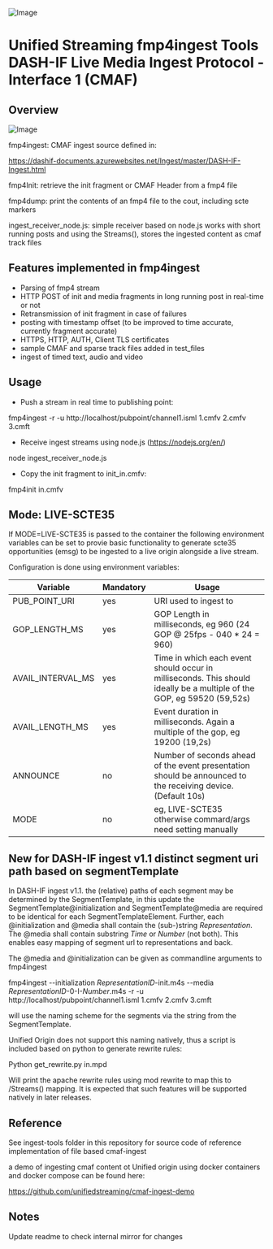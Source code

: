 ![Image](https://raw.githubusercontent.com/unifiedstreaming/fmp4-ingest/unifiedstreaming-logo-black.jpg?raw=true)

# Unified Streaming fmp4ingest Tools <br/> DASH-IF Live Media Ingest Protocol - Interface 1 (CMAF)

## Overview

![Image](https://raw.githubusercontent.com/unifiedstreaming/fmp4-ingest/fmp4ingest_flow.png?raw=true)

fmp4ingest: CMAF ingest source defined in: 

https://dashif-documents.azurewebsites.net/Ingest/master/DASH-IF-Ingest.html

fmp4Init: retrieve the init fragment or CMAF Header from a fmp4 file

fmp4dump: print the contents of an fmp4 file to the cout, including scte markers 

ingest_receiver_node.js: simple receiver based on node.js works with short running posts and using the Streams(), 
                         stores the ingested content as cmaf track files


## Features implemented in fmp4ingest

- Parsing of fmp4 stream
- HTTP POST of init and media fragments in long running post in real-time or not
- Retransmission of init fragment in case of failures
- posting with timestamp offset (to be improved to time accurate, currently fragment accurate)
- HTTPS, HTTP, AUTH, Client TLS certificates
- sample CMAF and sparse track files added in test_files
- ingest of timed text, audio and video

## Usage 

- Push a stream in real time to publishing point: 

fmp4ingest -r -u http://localhost/pubpoint/channel1.isml 1.cmfv 2.cmfv 3.cmft 

- Receive ingest streams using node.js (https://nodejs.org/en/) 

node ingest_receiver_node.js

- Copy the init fragment to init_in.cmfv:

fmp4init in.cmfv  

## Mode: LIVE-SCTE35

If MODE=LIVE-SCTE35 is passed to the container the following environment
variables can be set to provie basic functionality to generate scte35 opportunities
(emsg) to be ingested to a live origin alongside a live stream. 

Configuration is done using environment variables:

| Variable                     | Mandatory | Usage                                    |
|------------------------------|-----------|------------------------------------------|
| PUB_POINT_URI                | yes       | URI used to ingest to                    |
| GOP_LENGTH_MS                | yes       | GOP Length in milliseconds, eg 960 (24 GOP @ 25fps - 040 * 24 = 960)                        |
| AVAIL_INTERVAL_MS            | yes       | Time in which each event should occur in milliseconds. This should ideally be a multiple of the GOP, eg 59520 (59,52s) |
| AVAIL_LENGTH_MS              | yes       | Event duration in milliseconds. Again a multiple of the gop, eg 19200  (19,2s)            |
| ANNOUNCE                     | no        | Number of seconds ahead of the event presentation should be announced to the receiving device.(Default 10s) |
| MODE                         | no        | eg, LIVE-SCTE35 otherwise commard/args need setting manually |



## New for DASH-IF ingest v1.1 distinct segment uri path based on segmentTemplate

In DASH-IF ingest v1.1. the (relative) paths of each segment may be determined 
by the SegmentTemplate, in this update the SegmentTemplate@initialization 
and SegmentTemplate@media are required to be identical for each SegmentTemplateElement.
Further, each @initialization and @media shall contain the (sub-)string $Representation$. 
The @media shall contain substring $Time$ or $Number$ (not both). 
This enables easy mapping of segment url to representations and back. 

The @media and @initialization can be given as commandline arguments to fmp4ingest

fmp4ingest --initialization $RepresentationID$-init.m4s --media $RepresentationID$-0-I-$Number$.m4s  -r -u http://localhost/pubpoint/channel1.isml 1.cmfv 2.cmfv 3.cmft 

will use the naming scheme for the segments via the string from the SegmentTemplate. 

Unified Origin does not support this naming natively, thus a script is included
based on python to generate rewrite rules:

Python get_rewrite.py in.mpd  

Will print the apache rewrite rules using mod rewrite to map this to /Streams() mapping. 
It is expected that such features will be supported natively in later releases.



## Reference 

See ingest-tools folder in this repository for source code of reference implementation of file based cmaf-ingest

a demo of ingesting cmaf content ot Unified origin using docker containers and docker compose can be found here: 

https://github.com/unifiedstreaming/cmaf-ingest-demo

## Notes

Update readme to check internal mirror for changes
